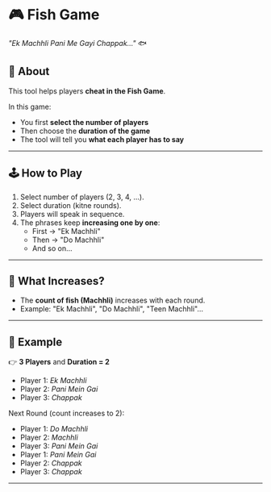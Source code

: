 # 🎮 Fish Game

*"Ek Machhli Pani Me Gayi Chappak..."* 🐟

## 📌 About
This tool helps players **cheat in the Fish Game**.

In this game:
- You first **select the number of players**
- Then choose the **duration of the game**
- The tool will tell you **what each player has to say**

---

## 🕹️ How to Play
1. Select number of players (2, 3, 4, ...).
2. Select duration (kitne rounds).
3. Players will speak in sequence.
4. The phrases keep **increasing one by one**:
   - First → "Ek Machhli"
   - Then → "Do Machhli"
   - And so on...

---

## 🔼 What Increases?
- The **count of fish (Machhli)** increases with each round.
- Example: "Ek Machhli", "Do Machhli", "Teen Machhli"...

---

## 🧩 Example
👉 **3 Players** and **Duration = 2**

- Player 1: *Ek Machhli*  
- Player 2: *Pani Mein Gai*  
- Player 3: *Chappak*  

Next Round (count increases to 2):  
- Player 1: *Do Machhli*  
- Player 2: *Machhli*  
- Player 3: *Pani Mein Gai*  
- Player 1: *Pani Mein Gai*  
- Player 2: *Chappak*  
- Player 3: *Chappak*  

---
